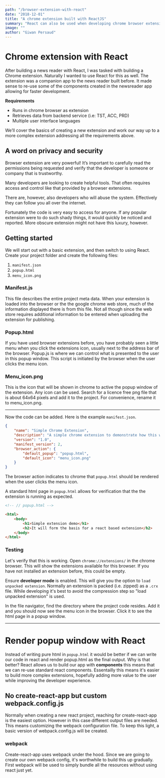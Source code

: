 ```yaml
---
path: "/browser-extension-with-react"
date: "2018-12-01"
title: "A chrome extension built with ReactJS"
summary: "React can also be used when developing chrome browser extensions. This post goes into the details of creating such an extension."
image: ""
author: "Giwan Persaud"
---
```


# Chrome extension with React

After building a news reader with React, I was tasked with building a Chrome extension. Naturally I wanted to use React for this as well. The extension was a companion app to the news reader built before. It made sense to re-use some of the components created in the newsreader app allowing for faster development.

**Requirements**

-   Runs in chrome browser as extension
-   Retrieves data from backend service (i.e: TST, ACC, PRD)
-   Multiple user interface languages

We’ll cover the basics of creating a new extension and work our way up to a more complex extension addressing all the requirements above.

## A word on privacy and security

Browser extension are very powerful! It’s important to carefully read the permissions being requested and verify that the developer is someone or company that is trustworthy.

Many developers are looking to create helpful tools. That often requires access and control like that provided by a browser extensions.

There are, however, also developers who will abuse the system. Effectively they can follow you all over the internet.

Fortunately the code is very easy to access for anyone. If any popular extension were to do such shady things, it would quickly be noticed and reported. More obscure extension might not have this luxury, however.

## Getting started

We will start out with a basic extension, and then switch to using React.
Create your project folder and create the following files:

1. `manifest.json`
2. `popup.html`
3. `menu_icon.png`

### Manifest.js

This file describes the entire project meta data. When your extension is loaded into the browser or the the google chrome web store, much of the information displayed there is from this file.
Not all though since the web store requires additional information to be entered when uploading the extension for publishing.

### Popup.html

If you have used browser extensions before, you have probably seen a little menu when you click the extensions icon, usually next to the address bar of the browser. Popup.js is where we can control what is presented to the user in this popup window. This script is initiated by the browser when the user clicks the menu icon.

### Menu_icon.png

This is the icon that will be shown in chrome to active the popup window of the extension. Any icon can be used. Search for a licence free png file that is about 64x64 pixels and add it to the project. For convenience, rename it to menu_icon.png.

---

Now the code can be added. Here is the example `manifest.json`.

```json
{
    "name": "Simple Chrome Extension",
    "description": "A simple chrome extension to demonstrate how this works",
    "version": "1.0",
    "manifest_version": 2,
    "browser_action": {
        "default_popup": "popup.html",
        "default_icon": "menu_icon.png"
    }
}
```

The browser action indicates to chrome that `popup.html` should be rendered when the user clicks the menu icon.

A standard html page in `popup.html` allows for verification that the the extension is running as expected.

```html
<!-- // popup.html -->

<html>
    <body>
        <h1>Simple extension demo</h1>
        <h2>It will form the basis for a react based extension</h2>
    </body>
</html>
```

### Testing

Let's verify that this is working. Open `chrome://extensions/` in the chrome browser. This will show the extensions available for this browser. If you have not installed an extension before, this could be empty.

Ensure **developer mode** is enabled. This will give you the option to `load unpacked extension`. Normally an extension is packed (i.e. zipped) as a `.crx` file. While developing it's best to avoid the compression step so "load unpacked extension" is used.

In the file navigator, find the directory where the project code resides. Add it and you should now see the menu icon in the browser. Click it to see the html page in a popup window.

---

# Render popup window with React

Instead of writing pure html in `popup.html` it would be better if we can write our code in react and render popup.html as the final output. Why is that better? React allows us to build our app with **components** this means that we can re-use standard react components. Essentailly this means it's easier to build more complex extensions, hopefully adding more value to the user while improving the developer experience.

## No create-react-app but custom webpack.config.js

Normally when creating a new react project, reaching for create-react-app is the easiest option. However in this case different output files are needed. This means customizing the webpack configuration file. To keep this light, a basic version of webpack.config.js will be created.

### webpack
Create-react-app uses webpack under the hood. Since we are going to create our own webpack config, it's worthwhile to build this up gradually. First webpack will be used to simply bundle all the resources without using react just yet. 


